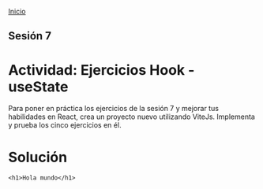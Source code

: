 <!-- No borrar o modificar -->
[Inicio](./index.md)

## Sesión 7 

# Actividad: Ejercicios Hook - useState
Para poner en práctica los ejercicios de la sesión 7 y mejorar tus habilidades en React, crea un proyecto nuevo utilizando ViteJs. Implementa y prueba los cinco ejercicios en él.

# Solución

```hmtl
<h1>Hola mundo</h1>
```

